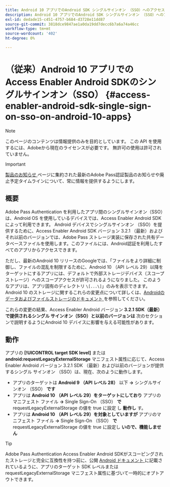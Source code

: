 ```yaml
---
title: Android 10 アプリでのAndroid SDK シングルサインオン （SSO）へのアクセス イネーブラ
description: Android 10 アプリでのAndroid SDK シングルサインオン （SSO）へのアクセス イネーブラ
exl-id: dedade15-c451-4757-b684-d3728e11dd87
source-git-commit: 3818dce9847ae1a0da19dd7decc6b7a6a74a46cc
workflow-type: tm+mt
source-wordcount: '402'
ht-degree: 0%

---
```


# （従来）Android 10 アプリでの Access Enabler Android SDKのシングルサインオン（SSO） {#access-enabler-android-sdk-single-sign-on-sso-on-android-10-apps}

>[!NOTE]
>
>このページのコンテンツは情報提供のみを目的としています。 この API を使用するには、Adobeから現在のライセンスが必要です。 無許可の使用は許可されていません。

>[!IMPORTANT]
>
> [ 製品のお知らせ ](/help/authentication/product-announcements.md) ページに集約された最新のAdobe Pass認証製品のお知らせや廃止予定タイムラインについて、常に情報を提供するようにします。

## 概要

Adobe Pass Authentication を利用したアプリ間のシングルサインオン（SSO）は、Android OS を使用しているデバイスでは、Access Enabler Android SDKによって利用できます。 Android デバイスでシングルサインオン （SSO）を提供するために、Access Enabler Android SDK バージョン 3.2.1 （最新）およびそれ以前のバージョンでは、Adobe Pass ストレージ実装に保存された共有データベースファイルを使用します。このファイルには、Android認証を利用したすべてのアプリからアクセスできます。

ただし、最新のAndroid 10 リリースのGoogleでは、「ファイルをより詳細に制御し、ファイルの混乱を制限するために、Android 10 （API レベル 29）以降をターゲットにするアプリには、デフォルトで外部ストレージデバイス（スコープストレージ）へのスコープアクセスが許可されるようになりました。 このようなアプリは、アプリ固有のディレクトリ `\[...\]`」のみを表示できます。 Android 10 のストレージに関するこれらの変更点について詳しくは、[Androidのデータおよびファイルストレージのドキュメント ](https://developer.android.com/training/data-storage/files/external-scoped) を参照してください。

これらの変更の結果、Access Enabler Android バージョン **3.2.1 SDK（最新）で提供されるシングル サインオン（SSO）と以前のバージョンは** 次のセクションで説明するようにAndroid 10 デバイスに影響を与える可能性があります。

## 動作

アプリの **[!UICONTROL target SDK level]** または **android:requestLegacyExternalStorage** マニフェスト属性に応じて、Access Enabler Android バージョン 3.2.1 SDK （最新）および以前のバージョンが提供するシングル サインオン （SSO）は、現在、次のように動作します。

- アプリのターゲットは **Android 9 （API レベル 28）** 以下 **-\>** シングルサインオン （SSO） **です**
- アプリは **Android 10** **（API レベル 29）をターゲットにしており** アプリのマニフェスト ファイル **-\>** Single Sign-On （SSO） **で** requestLegacyExternalStorage の値を true に設定 **&#x200B;**&#x200B;し **動作し** す。
- アプリは **Android 10** **（API レベル 29）を対象としていますが** アプリのマニフェスト ファイル **-\>** Single Sign-On （SSO） **で** requestLegacyExternalStorage の値を true に設定し **い**&#x200B;**ので、機能しません**

>[!TIP]
>
> Adobe Pass Authentication Access Enabler Android SDKがスコーピングされたストレージと完全に互換性を持つ前に、公開 [Android ドキュメント ](https://developer.android.com/training/data-storage/files/external-scoped#opt-out-of-scoped-storage) に記載されているように、アプリのターゲット SDK レベルまたは requestLegacyExternalStorage マニフェスト属性に基づいて一時的にオプトアウトできます。
